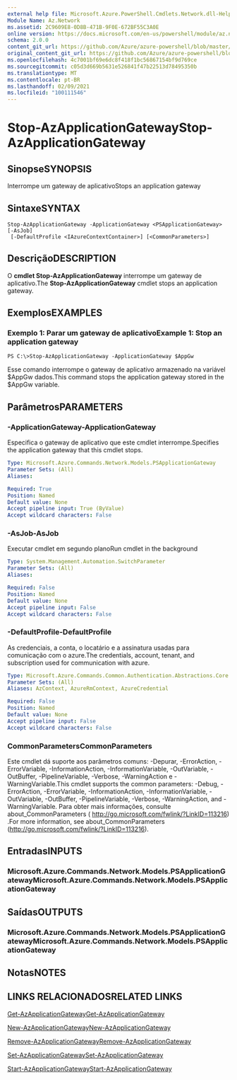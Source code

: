 ```yaml
---
external help file: Microsoft.Azure.PowerShell.Cmdlets.Network.dll-Help.xml
Module Name: Az.Network
ms.assetid: 2C9609E8-0D8B-471B-9F0E-672BF55C3A0E
online version: https://docs.microsoft.com/en-us/powershell/module/az.network/stop-azapplicationgateway
schema: 2.0.0
content_git_url: https://github.com/Azure/azure-powershell/blob/master/src/Network/Network/help/Stop-AzApplicationGateway.md
original_content_git_url: https://github.com/Azure/azure-powershell/blob/master/src/Network/Network/help/Stop-AzApplicationGateway.md
ms.openlocfilehash: 4c7001bf69e6dc8f418f1bc56867154bf9d769ce
ms.sourcegitcommit: c05d3d669b5631e526841f47b22513d78495350b
ms.translationtype: MT
ms.contentlocale: pt-BR
ms.lasthandoff: 02/09/2021
ms.locfileid: "100111546"
---
```

# <span data-ttu-id="2bcdd-101">Stop-AzApplicationGateway</span><span class="sxs-lookup"><span data-stu-id="2bcdd-101">Stop-AzApplicationGateway</span></span>

## <span data-ttu-id="2bcdd-102">Sinopse</span><span class="sxs-lookup"><span data-stu-id="2bcdd-102">SYNOPSIS</span></span>
<span data-ttu-id="2bcdd-103">Interrompe um gateway de aplicativo</span><span class="sxs-lookup"><span data-stu-id="2bcdd-103">Stops an application gateway</span></span>

## <span data-ttu-id="2bcdd-104">Sintaxe</span><span class="sxs-lookup"><span data-stu-id="2bcdd-104">SYNTAX</span></span>

```
Stop-AzApplicationGateway -ApplicationGateway <PSApplicationGateway> [-AsJob]
 [-DefaultProfile <IAzureContextContainer>] [<CommonParameters>]
```

## <span data-ttu-id="2bcdd-105">Descrição</span><span class="sxs-lookup"><span data-stu-id="2bcdd-105">DESCRIPTION</span></span>
<span data-ttu-id="2bcdd-106">O **cmdlet Stop-AzApplicationGateway** interrompe um gateway de aplicativo.</span><span class="sxs-lookup"><span data-stu-id="2bcdd-106">The **Stop-AzApplicationGateway** cmdlet stops an application gateway.</span></span>

## <span data-ttu-id="2bcdd-107">Exemplos</span><span class="sxs-lookup"><span data-stu-id="2bcdd-107">EXAMPLES</span></span>

### <span data-ttu-id="2bcdd-108">Exemplo 1: Parar um gateway de aplicativo</span><span class="sxs-lookup"><span data-stu-id="2bcdd-108">Example 1: Stop an application gateway</span></span>
```
PS C:\>Stop-AzApplicationGateway -ApplicationGateway $AppGw
```

<span data-ttu-id="2bcdd-109">Esse comando interrompe o gateway de aplicativo armazenado na variável $AppGw dados.</span><span class="sxs-lookup"><span data-stu-id="2bcdd-109">This command stops the application gateway stored in the $AppGw variable.</span></span>

## <span data-ttu-id="2bcdd-110">Parâmetros</span><span class="sxs-lookup"><span data-stu-id="2bcdd-110">PARAMETERS</span></span>

### <span data-ttu-id="2bcdd-111">-ApplicationGateway</span><span class="sxs-lookup"><span data-stu-id="2bcdd-111">-ApplicationGateway</span></span>
<span data-ttu-id="2bcdd-112">Especifica o gateway de aplicativo que este cmdlet interrompe.</span><span class="sxs-lookup"><span data-stu-id="2bcdd-112">Specifies the application gateway that this cmdlet stops.</span></span>

```yaml
Type: Microsoft.Azure.Commands.Network.Models.PSApplicationGateway
Parameter Sets: (All)
Aliases:

Required: True
Position: Named
Default value: None
Accept pipeline input: True (ByValue)
Accept wildcard characters: False
```

### <span data-ttu-id="2bcdd-113">-AsJob</span><span class="sxs-lookup"><span data-stu-id="2bcdd-113">-AsJob</span></span>
<span data-ttu-id="2bcdd-114">Executar cmdlet em segundo plano</span><span class="sxs-lookup"><span data-stu-id="2bcdd-114">Run cmdlet in the background</span></span>

```yaml
Type: System.Management.Automation.SwitchParameter
Parameter Sets: (All)
Aliases:

Required: False
Position: Named
Default value: None
Accept pipeline input: False
Accept wildcard characters: False
```

### <span data-ttu-id="2bcdd-115">-DefaultProfile</span><span class="sxs-lookup"><span data-stu-id="2bcdd-115">-DefaultProfile</span></span>
<span data-ttu-id="2bcdd-116">As credenciais, a conta, o locatário e a assinatura usadas para comunicação com o azure.</span><span class="sxs-lookup"><span data-stu-id="2bcdd-116">The credentials, account, tenant, and subscription used for communication with azure.</span></span>

```yaml
Type: Microsoft.Azure.Commands.Common.Authentication.Abstractions.Core.IAzureContextContainer
Parameter Sets: (All)
Aliases: AzContext, AzureRmContext, AzureCredential

Required: False
Position: Named
Default value: None
Accept pipeline input: False
Accept wildcard characters: False
```

### <span data-ttu-id="2bcdd-117">CommonParameters</span><span class="sxs-lookup"><span data-stu-id="2bcdd-117">CommonParameters</span></span>
<span data-ttu-id="2bcdd-118">Este cmdlet dá suporte aos parâmetros comuns: -Depurar, -ErrorAction, -ErrorVariable, -InformationAction, -InformationVariable, -OutVariable, -OutBuffer, -PipelineVariable, -Verbose, -WarningAction e -WarningVariable.</span><span class="sxs-lookup"><span data-stu-id="2bcdd-118">This cmdlet supports the common parameters: -Debug, -ErrorAction, -ErrorVariable, -InformationAction, -InformationVariable, -OutVariable, -OutBuffer, -PipelineVariable, -Verbose, -WarningAction, and -WarningVariable.</span></span> <span data-ttu-id="2bcdd-119">Para obter mais informações, consulte about_CommonParameters ( http://go.microsoft.com/fwlink/?LinkID=113216) .</span><span class="sxs-lookup"><span data-stu-id="2bcdd-119">For more information, see about_CommonParameters (http://go.microsoft.com/fwlink/?LinkID=113216).</span></span>

## <span data-ttu-id="2bcdd-120">Entradas</span><span class="sxs-lookup"><span data-stu-id="2bcdd-120">INPUTS</span></span>

### <span data-ttu-id="2bcdd-121">Microsoft.Azure.Commands.Network.Models.PSApplicationGateway</span><span class="sxs-lookup"><span data-stu-id="2bcdd-121">Microsoft.Azure.Commands.Network.Models.PSApplicationGateway</span></span>

## <span data-ttu-id="2bcdd-122">Saídas</span><span class="sxs-lookup"><span data-stu-id="2bcdd-122">OUTPUTS</span></span>

### <span data-ttu-id="2bcdd-123">Microsoft.Azure.Commands.Network.Models.PSApplicationGateway</span><span class="sxs-lookup"><span data-stu-id="2bcdd-123">Microsoft.Azure.Commands.Network.Models.PSApplicationGateway</span></span>

## <span data-ttu-id="2bcdd-124">Notas</span><span class="sxs-lookup"><span data-stu-id="2bcdd-124">NOTES</span></span>

## <span data-ttu-id="2bcdd-125">LINKS RELACIONADOS</span><span class="sxs-lookup"><span data-stu-id="2bcdd-125">RELATED LINKS</span></span>

[<span data-ttu-id="2bcdd-126">Get-AzApplicationGateway</span><span class="sxs-lookup"><span data-stu-id="2bcdd-126">Get-AzApplicationGateway</span></span>](./Get-AzApplicationGateway.md)

[<span data-ttu-id="2bcdd-127">New-AzApplicationGateway</span><span class="sxs-lookup"><span data-stu-id="2bcdd-127">New-AzApplicationGateway</span></span>](./New-AzApplicationGateway.md)

[<span data-ttu-id="2bcdd-128">Remove-AzApplicationGateway</span><span class="sxs-lookup"><span data-stu-id="2bcdd-128">Remove-AzApplicationGateway</span></span>](./Remove-AzApplicationGateway.md)

[<span data-ttu-id="2bcdd-129">Set-AzApplicationGateway</span><span class="sxs-lookup"><span data-stu-id="2bcdd-129">Set-AzApplicationGateway</span></span>](./Set-AzApplicationGateway.md)

[<span data-ttu-id="2bcdd-130">Start-AzApplicationGateway</span><span class="sxs-lookup"><span data-stu-id="2bcdd-130">Start-AzApplicationGateway</span></span>](./Start-AzApplicationGateway.md)


